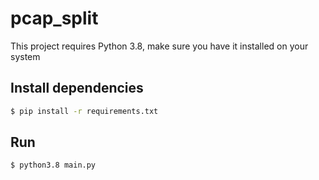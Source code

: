 # pcap_split

This project requires Python 3.8, make sure you have it installed on your system

## Install dependencies
  ```bash
  $ pip install -r requirements.txt
  ```

## Run
```bash
$ python3.8 main.py
```
